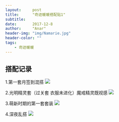 ```yaml
---
layout:     post
title:      "奇迹暖暖搭配贴1"
subtitle:   
date:       2017-12-8
author:     "Anar"
header-img: "img/Namarie.jpg"
header-color: ""
tags:
    - 奇迹暖暖
---
```

## 搭配记录
1.第一套月签到混搭
<img src="/img/nikki/screenshot208.jpg">

2.光明精灵套（过关套 衣服未进化）魔戒精灵既视感
<img src="/img/nikki/screenshot210.jpg">

3.萌新时期的第一套套装
<img src="/img/nikki/screenshot387.jpg">

4.深夜乱搭
<img src="/img/nikki/screenshot389.jpg">

